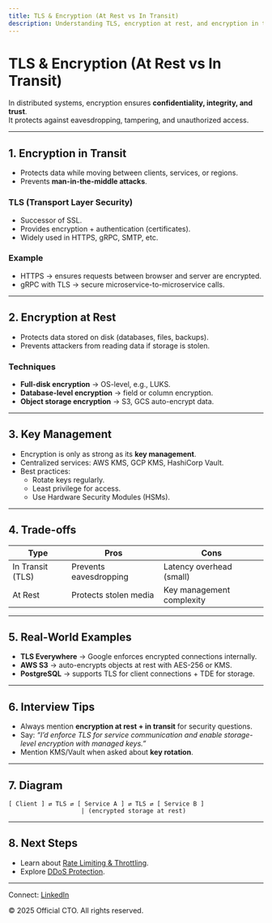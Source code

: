 ```yaml
---
title: TLS & Encryption (At Rest vs In Transit)
description: Understanding TLS, encryption at rest, and encryption in transit for securing distributed systems.
---
```


# TLS & Encryption (At Rest vs In Transit)

In distributed systems, encryption ensures **confidentiality, integrity, and trust**.  
It protects against eavesdropping, tampering, and unauthorized access.

---

## 1. Encryption in Transit

- Protects data while moving between clients, services, or regions.  
- Prevents **man-in-the-middle attacks**.  

### TLS (Transport Layer Security)
- Successor of SSL.  
- Provides encryption + authentication (certificates).  
- Widely used in HTTPS, gRPC, SMTP, etc.  

### Example
- HTTPS → ensures requests between browser and server are encrypted.  
- gRPC with TLS → secure microservice-to-microservice calls.  

---

## 2. Encryption at Rest

- Protects data stored on disk (databases, files, backups).  
- Prevents attackers from reading data if storage is stolen.  

### Techniques
- **Full-disk encryption** → OS-level, e.g., LUKS.  
- **Database-level encryption** → field or column encryption.  
- **Object storage encryption** → S3, GCS auto-encrypt data.  

---

## 3. Key Management

- Encryption is only as strong as its **key management**.  
- Centralized services: AWS KMS, GCP KMS, HashiCorp Vault.  
- Best practices:  
  - Rotate keys regularly.  
  - Least privilege for access.  
  - Use Hardware Security Modules (HSMs).  

---

## 4. Trade-offs

| Type              | Pros                        | Cons                        |
|-------------------|-----------------------------|-----------------------------|
| In Transit (TLS)  | Prevents eavesdropping      | Latency overhead (small)    |
| At Rest           | Protects stolen media       | Key management complexity   |

---

## 5. Real-World Examples

- **TLS Everywhere** → Google enforces encrypted connections internally.  
- **AWS S3** → auto-encrypts objects at rest with AES-256 or KMS.  
- **PostgreSQL** → supports TLS for client connections + TDE for storage.  

---

## 6. Interview Tips

- Always mention **encryption at rest + in transit** for security questions.  
- Say: *“I’d enforce TLS for service communication and enable storage-level encryption with managed keys.”*  
- Mention KMS/Vault when asked about **key rotation**.  

---

## 7. Diagram

```
[ Client ] ⇄ TLS ⇄ [ Service A ] ⇄ TLS ⇄ [ Service B ]
                    | (encrypted storage at rest)
```

---

## 8. Next Steps

- Learn about [Rate Limiting & Throttling](/interview-section/hld/security/rate-limiting.md).  
- Explore [DDoS Protection](/interview-section/hld/security/ddos.md).  

---

<footer>
  <p>Connect: <a href="https://www.linkedin.com/in/ravi-shankar-a725b0225/">LinkedIn</a></p>
  <p>&copy; 2025 Official CTO. All rights reserved.</p>
</footer>
